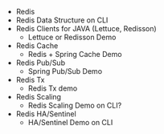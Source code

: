 - Redis
- Redis Data Structure on CLI
- Redis Clients for JAVA (Lettuce, Redisson)
  - Lettuce or Redisson Demo
- Redis Cache 
  - Redis + Spring Cache Demo
- Redis Pub/Sub
  - Spring Pub/Sub Demo
- Redis Tx
  - Redis Tx demo
- Redis Scaling
  - Redis Scaling Demo on CLI?
- Redis HA/Sentinel
  - HA/Sentinel Demo on CLI